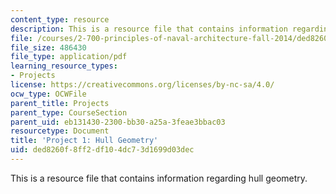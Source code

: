 ```yaml
---
content_type: resource
description: This is a resource file that contains information regarding hull geometry.
file: /courses/2-700-principles-of-naval-architecture-fall-2014/ded8260f8ff2df104dc73d1699d03dec_MIT2_700F14_project_1.pdf
file_size: 486430
file_type: application/pdf
learning_resource_types:
- Projects
license: https://creativecommons.org/licenses/by-nc-sa/4.0/
ocw_type: OCWFile
parent_title: Projects
parent_type: CourseSection
parent_uid: eb131430-2300-bb30-a25a-3feae3bbac03
resourcetype: Document
title: 'Project 1: Hull Geometry'
uid: ded8260f-8ff2-df10-4dc7-3d1699d03dec
---
```

This is a resource file that contains information regarding hull geometry.